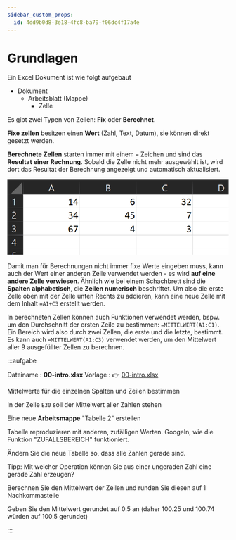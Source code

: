 ```yaml
---
sidebar_custom_props:
  id: 4dd9b0d8-3e18-4fc8-ba79-f06dc4f17a4e
---
```

# Grundlagen

Ein Excel Dokument ist wie folgt aufgebaut
- Dokument
    - Arbeitsblatt (Mappe)
        - Zelle

Es gibt zwei Typen von Zellen: **Fix** oder **Berechnet**.

**Fixe zellen** besitzen einen **Wert** (Zahl, Text, Datum), sie können direkt gesetzt werden.

**Berechnete Zellen** starten immer mit einem `=` Zeichen und sind das **Resultat einer Rechnung**. Sobald die Zelle nicht mehr ausgewählt ist, wird dort das Resultat der Berechnung angezeigt und automatisch aktualisiert.

![](images/excel-sheet.png)

Damit man für Berechnungen nicht immer fixe Werte eingeben muss, kann auch der Wert einer anderen Zelle verwendet werden - es wird **auf eine andere Zelle verwiesen**. Ähnlich wie bei einem Schachbrett sind die **Spalten alphabetisch**, die **Zeilen numerisch** beschriftet. Um also die erste Zelle oben mit der Zelle unten Rechts zu addieren, kann eine neue Zelle mit dem Inhalt `=A1+C3` erstellt werden.

In berechneten Zellen können auch Funktionen verwendet werden, bspw. um den Durchschnitt der ersten Zeile zu bestimmen: `=MITTELWERT(A1:C1)`. Ein Bereich wird also durch zwei Zellen, die erste und die letzte, bestimmt. Es kann auch `=MITTELWERT(A1:C3)` verwendet werden, um den Mittelwert aller 9 ausgefüllter Zellen zu berechnen.


:::aufgabe
<Answer type="state" webKey="cec278c2-1b76-4dec-ac65-e89514a3016f" />

Dateiname
: __00-intro.xlsx__
Vorlage
: 👉 [00-intro.xlsx](assets/00-intro.xlsx)


<div className="no-comments" style={{'--ifm-paragraph-margin-bottom': '4px'}}>
<Answer type="state" webKey="cbd91fcb-11f8-47a7-b170-325603d291d5">

Mittelwerte für die einzelnen Spalten und Zeilen bestimmen

</Answer>
<Answer type="state" webKey="adb2e507-7de7-43f8-8340-66d2adc62620">

In der Zelle `E30` soll der Mittelwert aller Zahlen stehen

</Answer>
<Answer type="state" webKey="97be9c28-5a72-4824-ad30-d54e60084c1d">

Eine neue **Arbeitsmappe** "Tabelle 2" erstellen

</Answer>
<Answer type="state" webKey="519fa9ef-48a1-4d5c-9e7e-166c6d7467ad">

Tabelle reproduzieren mit anderen, zufälligen Werten. Googeln, wie die Funktion "ZUFALLSBEREICH" funktioniert.

</Answer>
<Answer type="state" webKey="a1b9817e-6351-4852-a175-1de0fbb87ba6">

Ändern Sie die neue Tabelle so, dass alle Zahlen gerade sind.

Tipp: Mit welcher Operation können Sie aus einer ungeraden Zahl eine gerade Zahl erzeugen?

</Answer>
<Answer type="state" webKey="b37535e9-5b54-4b7d-91f6-289bab34388c">

Berechnen Sie den Mittelwert der Zeilen und runden Sie diesen auf 1 Nachkommastelle

</Answer>
<Answer type="state" webKey="0d42377a-68f8-4465-921c-a9e198da52c8">

Geben Sie den Mittelwert gerundet auf 0.5 an (daher 100.25 und 100.74 würden auf 100.5 gerundet)

</Answer>
</div>
:::